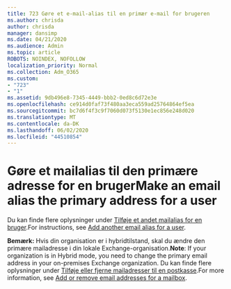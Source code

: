 ```yaml
---
title: 723 Gøre et e-mail-alias til en primær e-mail for brugeren
ms.author: chrisda
author: chrisda
manager: dansimp
ms.date: 04/21/2020
ms.audience: Admin
ms.topic: article
ROBOTS: NOINDEX, NOFOLLOW
localization_priority: Normal
ms.collection: Adm_O365
ms.custom:
- "723"
- "1"
ms.assetid: 9db496e8-7345-4449-bbb2-0ed8c6d72e3e
ms.openlocfilehash: ce914d0faf73f480aa3eca559ad25764864ef5ea
ms.sourcegitcommit: bc7d6f4f3c9f7060d073f5130e1ec856e248d020
ms.translationtype: MT
ms.contentlocale: da-DK
ms.lasthandoff: 06/02/2020
ms.locfileid: "44510854"
---
```

# <a name="make-an-email-alias-the-primary-address-for-a-user"></a><span data-ttu-id="66c00-102">Gøre et mailalias til den primære adresse for en bruger</span><span class="sxs-lookup"><span data-stu-id="66c00-102">Make an email alias the primary address for a user</span></span>

<span data-ttu-id="66c00-103">Du kan finde flere oplysninger under [Tilføje et andet mailalias for en bruger](https://docs.microsoft.com/microsoft-365/admin/email/add-another-email-alias-for-a-user).</span><span class="sxs-lookup"><span data-stu-id="66c00-103">For instructions, see [Add another email alias for a user](https://docs.microsoft.com/microsoft-365/admin/email/add-another-email-alias-for-a-user).</span></span>

<span data-ttu-id="66c00-104">**Bemærk:** Hvis din organisation er i hybridtilstand, skal du ændre den primære mailadresse i din lokale Exchange-organisation.</span><span class="sxs-lookup"><span data-stu-id="66c00-104">**Note**: If your organization is in Hybrid mode, you need to change the primary email address in your on-premises Exchange organization.</span></span> <span data-ttu-id="66c00-105">Du kan finde flere oplysninger under [Tilføje eller fjerne mailadresser til en postkasse](https://technet.microsoft.com/library/bb123794.aspx).</span><span class="sxs-lookup"><span data-stu-id="66c00-105">For more information, see [Add or remove email addresses for a mailbox](https://technet.microsoft.com/library/bb123794.aspx).</span></span>
